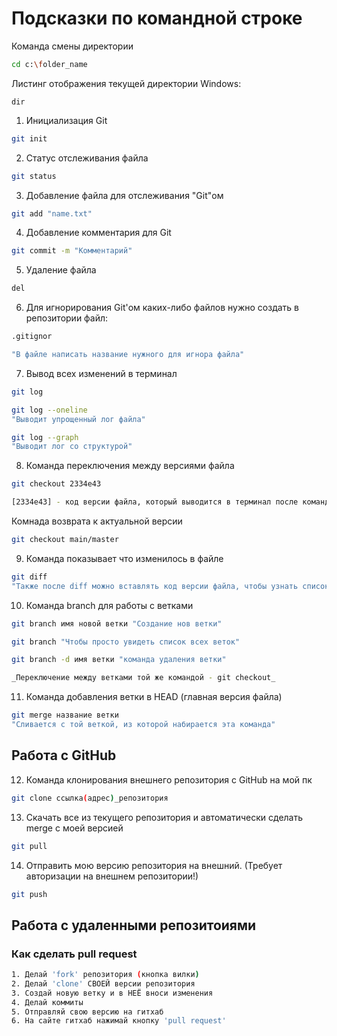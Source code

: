 # Подсказки по командной строке
Команда смены директории
```sh
cd c:\folder_name
```

Листинг отображения текущей директории
Windows:
```
dir
```
1. Инициализация Git
```sh 
git init
```
2. Статус отслеживания файла
```sh
git status
```
3. Добавление файла для отслеживания "Git"ом
```sh
git add "name.txt"
```
4. Добавление комментария для Git
```sh
git commit -m "Комментарий"
```
5. Удаление файла
```sh
del
```
6. Для игнорирования Git'ом каких-либо файлов нужно создать в репозитории файл:
```sh
.gitignor

"В файле написать название нужного для игнора файла"
```
7. Вывод всех изменений в терминал
```sh
git log
```
```sh
git log --oneline
"Выводит упрощенный лог файла"

git log --graph
"Выводит лог со структурой"
```
8. Команда переключения между версиями файла
```sh
git checkout 2334e43

[2334e43] - код версии файла, который выводится в терминал после команды "git log"
```
Комнада возврата к актуальной версии
```sh
git checkout main/master
```
9. Команда показывает что изменилось в файле
```sh
git diff
"Также после diff можно вставлять код версии файла, чтобы узнать список изменений"
```
10. Команда branch для работы с ветками
```sh
git branch имя новой ветки "Создание нов ветки"

git branch "Чтобы просто увидеть список всех веток"

git branch -d имя ветки "команда удаления ветки"

_Переключение между ветками той же командой - git checkout_
```
11. Команда добавления ветки в HEAD (главная версия файла)
```sh
git merge название ветки
"Сливается с той веткой, из которой набирается эта команда"
```
## Работа с GitHub
12. Команда клонирования внешнего репозитория с GitHub на мой пк
```sh
git clone ссылка(адрес)_репозитория
```

13. Скачать все из текущего репозитория и автоматически сделать merge c моей версией
```sh
git pull
```
14. Отправить мою версию репозитория на внешний. (Требует авторизации на внешнем репозитории!)
```sh
git push
```
## Работа с удаленными репозитоиями
### Как сделать pull request
```sh
1. Делай 'fork' репозитория (кнопка вилки)
2. Делай 'clone' СВОЕЙ версии репозитория
3. Создай новую ветку и в НЕЁ вноси изменения
4. Делай коммиты
5. Отправляй свою версию на гитхаб
6. На сайте гитхаб нажимай кнопку 'pull request'

